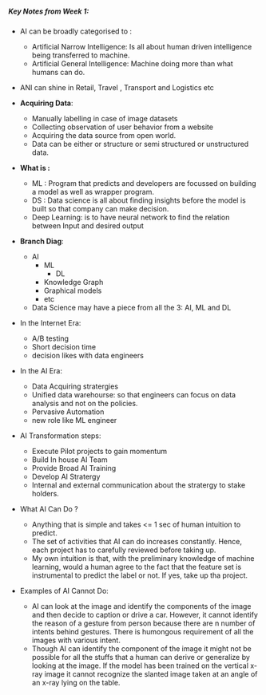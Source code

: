 ##### Key Notes from Week 1:
* AI can be broadly categorised to :
  * Artificial Narrow Intelligence: Is all about human driven intelligence being transferred to machine.
  * Artificial General Intelligence: Machine doing more than what humans can do.

* ANI can shine in Retail, Travel , Transport and Logistics etc

* **Acquiring Data**:
     * Manually labelling in case of image datasets
     * Collecting observation of user behavior from a website
     * Acquiring the data source from open world.
     * Data can be either or structure or semi structured or unstructured data.
 
* **What is :**
  * ML : Program that predicts and developers are focussed on building a model as well as wrapper program.
  * DS : Data science is all about finding insights before the model is built so that company can make decision. 
  * Deep Learning: is to have neural network to find the relation between Input and desired output
 * **Branch Diag**:
   * AI
      * ML
        * DL
      * Knowledge Graph
      * Graphical models 
      * etc
   * Data Science may have a piece from all the 3: AI, ML and DL

* In the Internet Era:
  * A/B testing
  * Short decision time
  * decision likes with data engineers
  
* In the AI Era:
  * Data Acquiring stratergies
  * Unified data warehourse: so that engineers can focus on data analysis and not on the policies.
  * Pervasive Automation
  * new role like ML engineer
  
 * AI Transformation steps:
   * Execute Pilot projects to gain momentum
   * Build In house AI Team
   * Provide Broad AI Training
   * Develop AI Stratergy
   * Internal and external communication about the stratergy to stake holders.
   
 * What AI Can Do ?
   * Anything that is simple and takes <= 1 sec of human intuition to predict.
   * The set of activities that AI can do increases constantly. Hence, each project has to carefully reviewed before taking up.
   * My own intuition is that, with the preliminary knowledge of machine learning, would a human agree to the fact that the feature set is instrumental to predict the label or not. If yes, take up tha project.

* Examples of AI Cannot Do:
   * AI can look at the image and identify the components of the image and then decide to caption or drive a car. However, it cannot identify the reason of a gesture from person because there are n number of intents behind gestures. There is humongous requirement of all the images with various intent.
   * Though AI can identify the component of the image it might not be possible for all the stuffs that a human can derive or generalize by looking at the image. If the model has been trained on the vertical x-ray image it cannot recognize the slanted image taken at an angle of an x-ray lying on the table.
